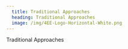 ```yaml
---
  title: Traditional Approaches
  heading: Traditional Approaches
  image: /img/4EE-Logo-Horizontal-White.png
---
```

Traditional Approaches
